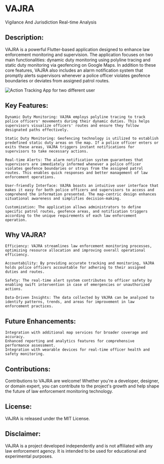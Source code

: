 # VAJRA
Vigilance And Jurisdiction Real-time Analysis 

## Description:
VAJRA is a powerful Flutter-based application designed to enhance law enforcement monitoring and supervision. The application focuses on two main functionalities: dynamic duty monitoring using polyline tracing and static duty monitoring via geofencing on Google Maps. In addition to these core features, VAJRA also includes an alarm notification system that promptly alerts supervisors whenever a police officer violates geofence boundaries or deviates from assigned patrol routes.


  ![Action Tracking App for two different user](https://github.com/mehravarun666/VAJRA/assets/108194170/a57df407-fc65-49f6-b0a7-114f836d2049)





## Key Features:

    Dynamic Duty Monitoring: VAJRA employs polyline tracing to track police officers' movements during their dynamic duties. This helps supervisors visualize officers' routes and ensure they follow designated paths effectively.

    Static Duty Monitoring: Geofencing technology is utilized to establish predefined static duty areas on the map. If a police officer enters or exits these areas, VAJRA triggers instant notifications for supervisors to take necessary actions.

    Real-time Alerts: The alarm notification system guarantees that supervisors are immediately informed whenever a police officer violates geofence boundaries or strays from the assigned patrol routes. This enables quick responses and better management of law enforcement operations.

    User-friendly Interface: VAJRA boasts an intuitive user interface that makes it easy for both police officers and supervisors to access and comprehend the information presented. The map-centric design enhances situational awareness and simplifies decision-making.

    Customization: The application allows administrators to define specific patrol routes, geofence areas, and notification triggers according to the unique requirements of each law enforcement operation.

## Why VAJRA?

    Efficiency: VAJRA streamlines law enforcement monitoring processes, optimizing resource allocation and improving overall operational efficiency.

    Accountability: By providing accurate tracking and monitoring, VAJRA holds police officers accountable for adhering to their assigned duties and routes.

    Safety: The real-time alert system contributes to officer safety by enabling swift intervention in case of emergencies or unauthorized actions.

    Data-Driven Insights: The data collected by VAJRA can be analyzed to identify patterns, trends, and areas for improvement in law enforcement practices.

## Future Enhancements:

    Integration with additional map services for broader coverage and accuracy.
    Enhanced reporting and analytics features for comprehensive performance assessment.
    Integration with wearable devices for real-time officer health and safety monitoring.

## Contributions:
Contributions to VAJRA are welcome! Whether you're a developer, designer, or domain expert, you can contribute to the project's growth and help shape the future of law enforcement monitoring technology.

## License:
VAJRA is released under the MIT License.

## Disclaimer:
VAJRA is a project developed independently and is not affiliated with any law enforcement agency. It is intended to be used for educational and experimental purposes.

